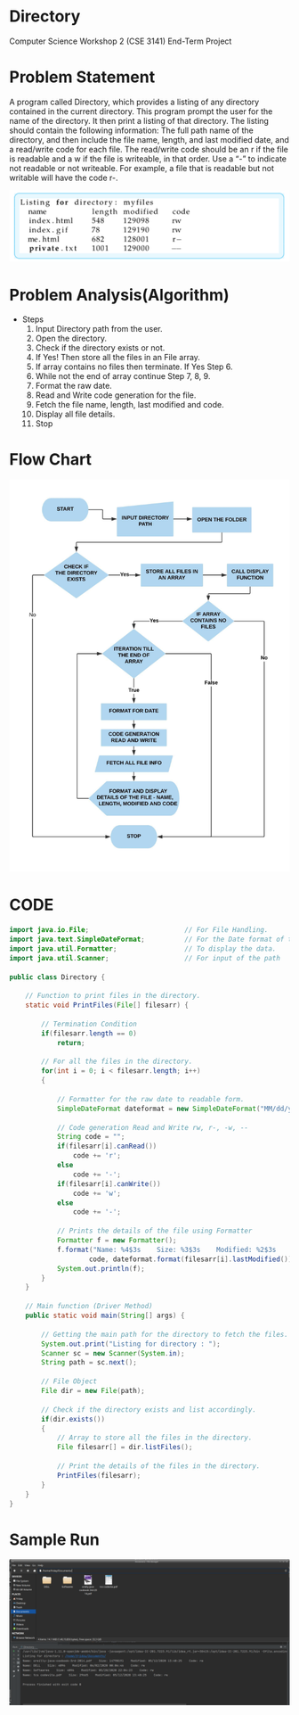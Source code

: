 # Directory
Computer Science Workshop 2 (CSE 3141) End-Term Project

# Problem Statement
A program called Directory, which provides a listing of any
directory contained in the current directory. This program prompt the 
user for the name of the directory. It then print a listing of 
that directory. 
The listing should contain the following
information: The full path name of the directory, and then include the
file name, length, and last modified date, and a read/write code for
each file. The read/write code should be an r if the file is readable and
a w if the file is writeable, in that order. Use a “-” to indicate not
readable or not writeable. For example, a file that is readable but not
writable will have the code r-.

![Problem Demo](/images/image.png)

# Problem Analysis(Algorithm)
 - Steps
    1. Input Directory path from the user.
    2. Open the directory.
    3. Check if the directory exists or not.
    4. If Yes! Then store all the files in an File array.
    5. If array contains no files then terminate. If Yes Step 6.
    6. While not the end of array continue Step 7, 8, 9.
    7. Format the raw date.
    8. Read and Write code generation for the file.
    9. Fetch the file name, length, last modified and code.
    10. Display all file details.
    11. Stop

# Flow Chart
![Algorithm Flow Chart](/images/csw.jpeg)

# CODE
```java
import java.io.File;                        // For File Handling.
import java.text.SimpleDateFormat;          // For the Date format of the raw data.
import java.util.Formatter;                 // To display the data.
import java.util.Scanner;                   // For input of the path

public class Directory {

    // Function to print files in the directory.
    static void PrintFiles(File[] filesarr) {

        // Termination Condition
        if(filesarr.length == 0)
            return;

        // For all the files in the directory.
        for(int i = 0; i < filesarr.length; i++)
        {

            // Formatter for the raw date to readable form.
            SimpleDateFormat dateformat = new SimpleDateFormat("MM/dd/yyyy HH:mm:ss");

            // Code generation Read and Write rw, r-, -w, --
            String code = "";
            if(filesarr[i].canRead())
                code += 'r';
            else
                code += '-';
            if(filesarr[i].canWrite())
                code += 'w';
            else
                code += '-';

            // Prints the details of the file using Formatter
            Formatter f = new Formatter();
            f.format("Name: %4$3s    Size: %3$3s    Modified: %2$3s    Code: %s",
                    code, dateformat.format(filesarr[i].lastModified()), filesarr[i].length(), filesarr[i].getName());
            System.out.println(f);
        }
    }

    // Main function (Driver Method)
    public static void main(String[] args) {

        // Getting the main path for the directory to fetch the files.
        System.out.print("Listing for directory : ");
        Scanner sc = new Scanner(System.in);
        String path = sc.next();

        // File Object
        File dir = new File(path);

        // Check if the directory exists and list accordingly.
        if(dir.exists())
        {
            // Array to store all the files in the directory.
            File filesarr[] = dir.listFiles();

            // Print the details of the files in the directory.
            PrintFiles(filesarr);
        }
    }
}
```
# Sample Run

![Input and Output](/images/inputandoutput.jpeg)
